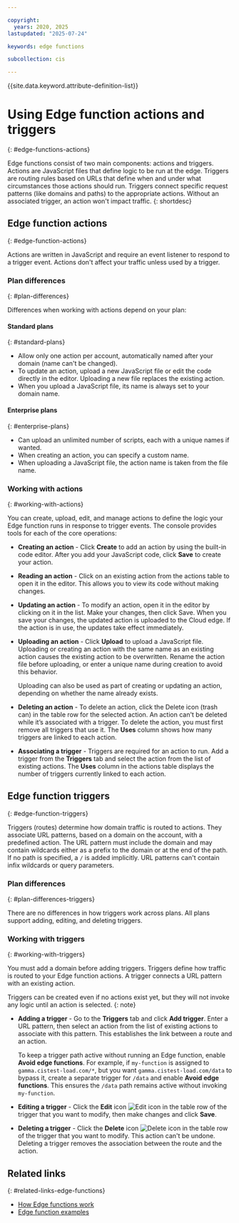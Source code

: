 ```yaml
---

copyright:
  years: 2020, 2025
lastupdated: "2025-07-24"

keywords: edge functions

subcollection: cis

---
```


{{site.data.keyword.attribute-definition-list}}

# Using Edge function actions and triggers
{: #edge-functions-actions}

Edge functions consist of two main components: actions and triggers. Actions are JavaScript files that define logic to be run at the edge. Triggers are routing rules based on URLs that define when and under what circumstances those actions should run. Triggers connect specific request patterns (like domains and paths) to the appropriate actions. Without an associated trigger, an action won't impact traffic.
{: shortdesc}

## Edge function actions
{: #edge-function-actions}

Actions are written in JavaScript and require an event listener to respond to a trigger event. Actions don't affect your traffic unless used by a trigger.

### Plan differences
{: #plan-differences}

Differences when working with actions depend on your plan:

#### Standard plans
{: #standard-plans}

   * Allow only one action per account, automatically named after your domain (name can't be changed). 
   * To update an action, upload a new JavaScript file or edit the code directly in the editor. Uploading a new file replaces the existing action.
   * When you upload a JavaScript file, its name is always set to your domain name.

#### Enterprise plans
{: #enterprise-plans}

   * Can upload an unlimited number of scripts, each with a unique names if wanted.
   * When creating an action, you can specify a custom name.
   * When uploading a JavaScript file, the action name is taken from the file name.

### Working with actions
{: #working-with-actions}

You can create, upload, edit, and manage actions to define the logic your Edge function runs in response to trigger events. The console provides tools for each of the core operations:

* **Creating an action** - Click **Create** to add an action by using the built-in code editor. After you add your JavaScript code, click **Save** to create your action. 
* **Reading an action** - Click on an existing action from the actions table to open it in the editor. This allows you to view its code without making changes.
* **Updating an action** - To modify an action, open it in the editor by clicking on it in the list. Make your changes, then click Save. When you save your changes, the updated action is uploaded to the Cloud edge. If the action is in use, the updates take effect immediately.
* **Uploading an action** - Click **Upload** to upload a JavaScript file. Uploading or creating an action with the same name as an existing action causes the existing action to be overwritten. Rename the action file before uploading, or enter a unique name during creation to avoid this behavior.

   Uploading can also be used as part of creating or updating an action, depending on whether the name already exists.

* **Deleting an action** - To delete an action, click the Delete icon (trash can) in the table row for the selected action. An action can't be deleted while it’s associated with a trigger. To delete the action, you must first remove all triggers that use it. The **Uses** column shows how many triggers are linked to each action.
* **Associating a trigger** - Triggers are required for an action to run. Add a trigger from the **Triggers** tab and select the action from the list of existing actions. The **Uses** column in the actions table displays the number of triggers currently linked to each action.

## Edge function triggers
{: #edge-function-triggers}

Triggers (routes) determine how domain traffic is routed to actions. They associate URL patterns, based on a domain on the account, with a predefined action. The URL pattern must include the domain and may contain wildcards either as a prefix to the domain or at the end of the path. If no path is specified, a `/` is added implicitly. URL patterns can't contain infix wildcards or query parameters.

### Plan differences
{: #plan-differences-triggers}

There are no differences in how triggers work across plans. All plans support adding, editing, and deleting triggers.

### Working with triggers
{: #working-with-triggers}

You must add a domain before adding triggers. Triggers define how traffic is routed to your Edge function actions. A trigger connects a URL pattern with an existing action.

Triggers can be created even if no actions exist yet, but they will not invoke any logic until an action is selected.
{: note}

* **Adding a trigger** - Go to the **Triggers** tab and click **Add trigger**. Enter a URL pattern, then select an action from the list of existing actions to associate with this pattern. This establishes the link between a route and an action.

   To keep a trigger path active without running an Edge function, enable **Avoid edge functions**. For example, if `my-function` is assigned to `gamma.cistest-load.com/*`, but you want `gamma.cistest-load.com/data` to bypass it, create a separate trigger for `/data` and enable **Avoid edge functions**. This ensures the `/data` path remains active without invoking `my-function`.

* **Editing a trigger** - Click the **Edit** icon ![Edit icon](../icons/edit-tagging.svg "Edit") in the table row of the trigger that you want to modify, then make changes and click **Save**.
* **Deleting a trigger** - Click the **Delete** icon ![Delete icon](../icons/delete.svg "Delete") in the table row of the trigger that you want to modify. This action can't be undone. Deleting a trigger removes the association between the route and the action.

## Related links
{: #related-links-edge-functions}

* [How Edge functions work](/docs/cis?topic=cis-working-with-edge-functions)
* [Edge function examples](/docs/cis?group=examples)
